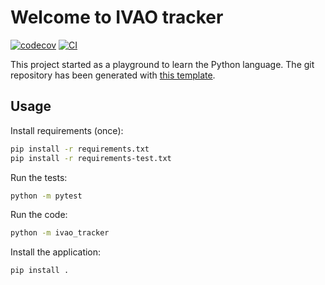 # Welcome to IVAO tracker

[![codecov](https://codecov.io/gh/buehner/ivao_tracker/branch/main/graph/badge.svg?token=ivao_tracker_token_here)](https://codecov.io/gh/buehner/ivao_tracker)
[![CI](https://github.com/buehner/ivao_tracker/actions/workflows/main.yml/badge.svg)](https://github.com/buehner/ivao_tracker/actions/workflows/main.yml)

This project started as a playground to learn the Python language.
The git repository has been generated with [this template](https://github.com/rochacbruno/python-project-template).

## Usage

Install requirements (once):
```bash
pip install -r requirements.txt
pip install -r requirements-test.txt
```

Run the tests:

```bash
python -m pytest
```

Run the code:

```bash
python -m ivao_tracker
```

Install the application:
```bash
pip install .
```
